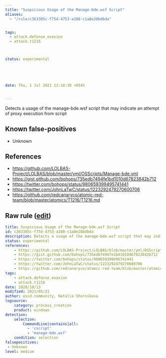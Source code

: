 ```yaml
---
title: "Suspicious Usage of the Manage-bde.wsf Script"
aliases:
  - "/rule/c363385c-f75d-4753-a108-c1a8e28bdbda"


tags:
  - attack.defense_evasion
  - attack.t1216



status: experimental





date: Thu, 1 Jul 2021 12:18:30 +0545


---
```


Detects a usage of the manage-bde.wsf script that may indicate an attempt of proxy execution from script

<!--more-->


## Known false-positives

* Unknown



## References

* https://github.com/LOLBAS-Project/LOLBAS/blob/master/yml/OSScripts/Manage-bde.yml
* https://gist.github.com/bohops/735edb7494fe1bd1010d67823842b712
* https://twitter.com/bohops/status/980659399495741441
* https://twitter.com/JohnLaTwC/status/1223292479270600706
* https://github.com/redcanaryco/atomic-red-team/blob/master/atomics/T1216/T1216.md


## Raw rule ([edit](https://github.com/SigmaHQ/sigma/edit/master/rules/windows/process_creation/proc_creation_win_manage_bde_lolbas.yml))
```yaml
title: Suspicious Usage of the Manage-bde.wsf Script
id: c363385c-f75d-4753-a108-c1a8e28bdbda
description: Detects a usage of the manage-bde.wsf script that may indicate an attempt of proxy execution from script
status: experimental
references:
    - https://github.com/LOLBAS-Project/LOLBAS/blob/master/yml/OSScripts/Manage-bde.yml
    - https://gist.github.com/bohops/735edb7494fe1bd1010d67823842b712
    - https://twitter.com/bohops/status/980659399495741441
    - https://twitter.com/JohnLaTwC/status/1223292479270600706
    - https://github.com/redcanaryco/atomic-red-team/blob/master/atomics/T1216/T1216.md
tags:
    - attack.defense_evasion
    - attack.t1216
date: 2020/10/13
modified: 2021/05/21
author: oscd.community, Natalia Shornikova
logsource:
    category: process_creation
    product: windows
detection:
    selection:
        CommandLine|contains|all:
          - 'cscript'
          - 'manage-bde.wsf'
    condition: selection
falsepositives:
 - Unknown
level: medium

```
